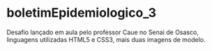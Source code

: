 # boletimEpidemiologico_3
Desafio lançado em aula pelo professor Caue no Senai de Osasco, linguagens utilizadas HTML5 e CSS3, mais duas imagens de modelo.
